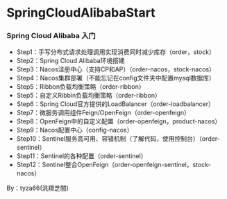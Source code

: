# SpringCloudAlibabaStart
### Spring Cloud Alibaba 入门  

- Step1：手写分布式请求处理调用实现消费同时减少库存（order，stock）
- Step2：Spring Cloud Alibaba环境搭建
- Step3：Nacos注册中心（支持CP和AP）（order-nacos，stock-nacos）
- Step4：Nacos集群部署（不能忘记在config文件夹中配置mysql数据库）
- Step5：Ribbon负载均衡策略（order-ribbon）
- Step5：自定义Ribbin负载均衡策略（order-ribbon）
- Step6：Spring Cloud官方提供的LoadBalancer（order-loadbalancer）
- Step7：微服务调用组件Feign/OpenFeign（order-openfeign）
- Step8：OpenFeign中的自定义配置（order-openfeign，product-nacos）
- Step9：Nacos配置中心（config-nacos）
- Step10：Sentinel服务高可用、容错机制（了解代码，使用控制台）（order-sentinel）
- Step11：Sentinel的各种配置（order-sentinel）
- Step12：Sentinel整合OpenFeign（order-openfeign-sentinel，stock-nacos）

By：tyza66(洮羱芝闇)